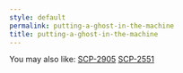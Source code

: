 ```yaml
---
style: default
permalink: putting-a-ghost-in-the-machine
title: putting-a-ghost-in-the-machine
---
```

You may also like:
[SCP-2905](http://scp-wiki.net/scp-2905)
[SCP-2551](http://scp-wiki.net/scp-2551)